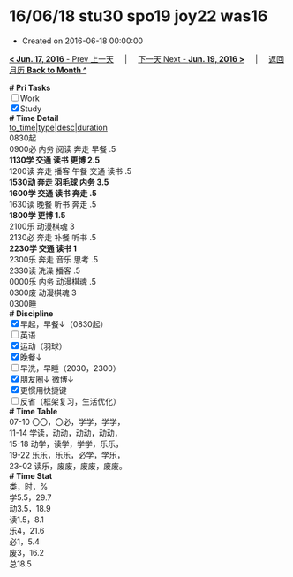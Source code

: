 # 16/06/18 stu30 spo19 joy22 was16

- Created on 2016-06-18 00:00:00

[**< Jun. 17, 2016** - Prev 上一天](/lifelogs/2016/06/d17.md) &nbsp; &nbsp; | &nbsp; &nbsp; [下一天 Next - **Jun. 19, 2016 >**](/lifelogs/2016/06/d19.md) &nbsp; &nbsp; |  &nbsp; &nbsp; [返回月历 **Back to Month ^**](/lifelogs/2016/06/index.md)
<br/><div><b># Pri Tasks</b></div><div><input type="checkbox"/>Work</div><div><input checked="true" type="checkbox"/>Study</div><div><b># Time Detail</b></div><div><u>to_time|type|desc|duration</u></div><div>0830起</div><div>0900必 内务 阅读 奔走 早餐 .5</div><div><b>1130学 交通 读书 更博 2.5</b></div><div>1200读 奔走 播客 午餐 交通 读书 .5</div><div><b>1530动 奔走 羽毛球 内务 3.5</b></div><div><b>1600学 交通 读书 奔走 .5</b></div><div>1630读 晚餐 听书 奔走 .5</div><div><b>1800学 更博 1.5</b></div><div>2100乐 动漫棋魂 3</div><div>2130必 奔走 补餐 听书 .5</div><div><b>2230学 交通 读书 1</b></div><div>2300乐 奔走 音乐 思考 .5</div><div>2330读 洗澡 播客 .5</div><div>0000乐 内务 动漫棋魂 .5</div><div>0300废 动漫棋魂 3</div><div>0300睡</div><div><b># Discipline</b></div><div><input checked="true" type="checkbox"/>早起，早餐↓（0830起）</div><div><input type="checkbox"/>英语</div><div><input checked="true" type="checkbox"/>运动（羽球）</div><div><input checked="true" type="checkbox"/>晚餐↓</div><div><input type="checkbox"/>早洗，早睡（2030，2300）</div><div><b><input checked="true" type="checkbox"/></b>朋友圈↓ 微博↓</div><div><input checked="true" type="checkbox"/>更惯用快捷键</div><div><input type="checkbox"/>反省（框架复习，生活优化）</div><div><b># Time Table</b></div><div>07-10 〇〇，〇必，学学，学学，</div><div>11-14 学读，动动，动动，动动，</div><div>15-18 动学，读学，学学，乐乐，</div><div>19-22 乐乐，乐乐，必学，学乐，</div><div>23-02 读乐，废废，废废，废废。</div><div><b># Time Stat</b></div><div>类，时，%</div><div>学5.5，29.7</div><div>动3.5，18.9</div><div>读1.5，8.1</div><div>乐4，21.6</div><div>必1，5.4</div><div>废3，16.2</div><div>总18.5</div>

